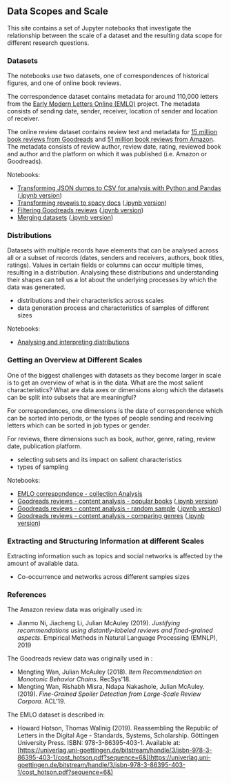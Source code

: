 ## Data Scopes and Scale

This site contains a set of Jupyter notebooks that investigate the relationship between the scale of a dataset and the resulting data scope for different research questions.

### Datasets

The notebooks use two datasets, one of correspondences of historical figures, and one of online book reviews. 

The correspondence dataset contains metadata for around 110,000 letters from the [Early Modern Letters Online (EMLO)](http://emlo.bodleian.ox.ac.uk) project. The metadata consists of sending date, sender, receiver, location of sender and location of receiver.

The online review dataset contains review text and metadata for [15 million book reviews from Goodreads](https://sites.google.com/eng.ucsd.edu/ucsdbookgraph/home) and [51 million book reviews from Amazon](https://nijianmo.github.io/amazon/index.html). The metadata consists of review author, review date, rating, reviewed book and author and the platform on which it was published (i.e. Amazon or Goodreads). 

Notebooks:

- [Transforming JSON dumps to CSV for analysis with Python and Pandas](./notebooks/Transforming-JSON-dumps-to-CSV-for-Pandas-analysis.html) ([.ipynb version](./notebooks/Transforming-JSON-dumps-to-CSV-for-Pandas-analysis.ipynb))
- [Transforming revewis to spacy docs](./notebooks/Transforming-reviews-to-spacy-docs.html) ([.ipynb version](./notebooks/Transforming-reviews-to-spacy-docs.ipynb))
- [Filtering Goodreads reviews](./notebooks/Filtering-Goodreads-Reviews.html) ([.ipynb version](./notebooks/Filtering-Goodreads-Reviews.ipynb))
- [Merging datasets](./notebooks/Merging-datasets.html) ([.ipynb version](./notebooks/Merging-datasets.ipynb))

### Distributions

Datasets with multiple records have elements that can be analysed across all or a subset of records (dates, senders and receivers, authors, book titles, ratings). Values in certain fields or columns can occur multiple times, resulting in a distribution. Analysing these distributions and understanding their shapes can tell us a lot about the underlying processes by which the data was generated. 

- distributions and their characteristics across scales
- data generation process and characteristics of samples of different sizes

Notebooks:

- [Analysing and interpreting distributions](./notebooks/Analysing-Distributions.html)

### Getting an Overview at Different Scales

One of the biggest challenges with datasets as they become larger in scale is to get an overview of what is in the data. What are the most salient characteristics? What are data axes or dimensions along which the datasets can be split into subsets that are meaningful? 

For correspondences, one dimensions is the date of correspondence which can be sorted into periods, or the types of people sending and receiving letters which can be sorted in job types or gender.

For reviews, there dimensions such as book, author, genre, rating, review date, publication platform.

- selecting subsets and its impact on salient characteristics
- types of sampling

Notebooks:

- [EMLO correspondence - collection Analysis](./notebooks/EMLO-collection-analysis.html)
- [Goodreads reviews - content analysis - popular books](./notebooks/Goodreads-Content-Analysis-Popular-Books.html) ([.ipynb version](./notebooks/Goodreads-Content-Analysis-Popular-Books.ipynb))
- [Goodreads reviews - content analysis - random sample](./notebooks/Goodreads-Content-Analysis-Random-Sample.html) ([.ipynb version](./notebooks/Goodreads-Content-Analysis-Random-Sample.ipynb))
- [Goodreads reviews - content analysis - comparing genres](./notebooks/Goodreads-Content-Analysis-Comparing-Genres.html) ([.ipynb version](./notebooks/Goodreads-Content-Analysis-Comparing-Genres.ipynb))

### Extracting and Structuring Information at different Scales

Extracting information such as topics and social networks is affected by the amount of available data.

- Co-occurrence and networks across different samples sizes

### References

The Amazon review data was originally used in:

-  Jianmo Ni, Jiacheng Li, Julian McAuley (2019). *Justifying recommendations using distantly-labeled reviews and fined-grained aspects*. Empirical Methods in Natural Language Processing (EMNLP), 2019

The Goodreads review data was originally used in :

- Mengting Wan, Julian McAuley (2018). *Item Recommendation on Monotonic Behavior Chains*. RecSys'18.  
- Mengting Wan, Rishabh Misra, Ndapa Nakashole, Julian McAuley. (2019). *Fine-Grained Spoiler Detection from Large-Scale Review Corpora*. ACL'19. 

The EMLO dataset is described in:

- Howard Hotson, Thomas Wallnig (2019). Reassembling the Republic of Letters in the Digital Age - Standards, Systems, Scholarship. Göttingen University Press. ISBN: 978-3-86395-403-1. Available at: [https://univerlag.uni-goettingen.de/bitstream/handle/3/isbn-978-3-86395-403-1/cost_hotson.pdf?sequence=6&](https://univerlag.uni-goettingen.de/bitstream/handle/3/isbn-978-3-86395-403-1/cost_hotson.pdf?sequence=6&)



